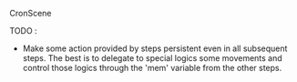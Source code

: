 CronScene

TODO :
- Make some action provided by steps persistent even in all subsequent steps. The best is to delegate to special logics some movements and control those logics
  through the 'mem' variable from the other steps.
  